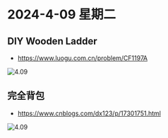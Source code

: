 # 2024-4-09 星期二

##  DIY Wooden Ladder

- https://www.luogu.com.cn/problem/CF1197A

![4.09](https://img2.imgtp.com/2024/04/09/WYU9RCSu.png)

## 完全背包

- https://www.cnblogs.com/dx123/p/17301751.html

![4.09](https://img2.imgtp.com/2024/04/09/HG0CcrlR.png)